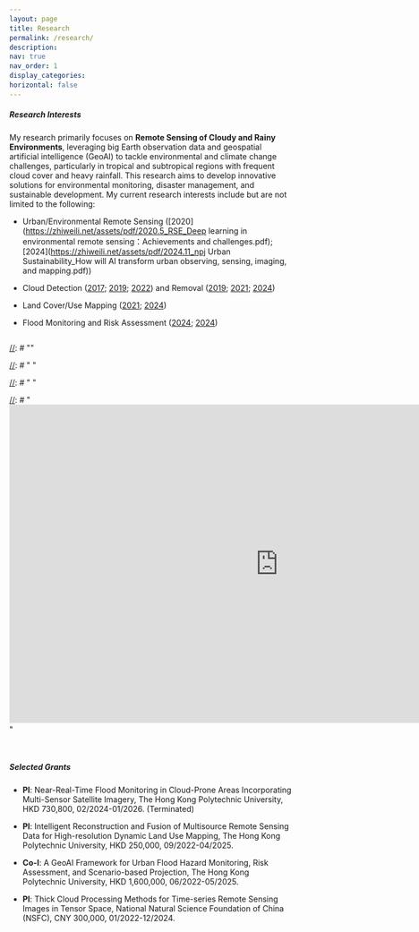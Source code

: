 ```yaml
---
layout: page
title: Research
permalink: /research/
description: 
nav: true
nav_order: 1
display_categories:
horizontal: false
---
```



##### **Research Interests**  

My research primarily focuses on **Remote Sensing of Cloudy and Rainy Environments**, leveraging big Earth observation data and geospatial artificial intelligence (GeoAI) to tackle environmental and climate change challenges, particularly in tropical and subtropical regions with frequent cloud cover and heavy rainfall. This research aims to develop innovative solutions for environmental monitoring, disaster management, and sustainable development. My current research interests include but are not limited to the following:

- Urban/Environmental Remote Sensing ([2020](https://zhiweili.net/assets/pdf/2020.5_RSE_Deep learning in environmental remote sensing：Achievements and challenges.pdf); [2024](https://zhiweili.net/assets/pdf/2024.11_npj Urban Sustainability_How will AI transform urban observing, sensing, imaging, and mapping.pdf))  &emsp;

- Cloud Detection ([2017](https://zhiweili.net/assets/pdf/2017.3_RSE_Multi-feature%20combined%20cloud%20and%20cloud%20shadow%20detection%20in%20GaoFen-1%20wide%20field%20of%20view%20imagery.pdf); [2019](https://zhiweili.net/assets/pdf/2019.4_ISPRS%20P&RS_Deep%20learning%20based%20cloud%20detection%20for%20medium%20and%20high%20resolution%20remote%20sensing%20images%20of%20different%20sensors.pdf); [2022](https://zhiweili.net/assets/pdf/2022.6_ISPRS%20P&RS_Cloud%20and%20cloud%20shadow%20detection%20for%20optical%20satellite%20imagery%EF%BC%9AFeatures,%20algorithms,%20validation,%20and%20prospects.pdf)) and Removal ([2019](https://zhiweili.net/assets/pdf/2019.8_RS_Thick%20Cloud%20Removal%20in%20High-Resolution%20Satellite%20Images%20Using%20Stepwise%20Radiometric%20Adjustment%20and%20Residual%20Correction.pdf); [2021](https://zhiweili.net/assets/pdf/2021.7_ISPRS%20P&RS_Combined%20deep%20prior%20with%20low-rank%20tensor%20SVD%20for%20thick%20cloud%20removal%20in%20multitemporal%20images.pdf); [2024](https://zhiweili.net/assets/pdf/2024.10_ISPRS%20P&RS_Beyond%20clouds%EF%BC%9ASeamless%20flood%20mapping%20using%20Harmonized%20Landsat%20and%20Sentinel-2%20time%20series%20imagery%20and%20water%20occurrence%20data.pdf))  &emsp;

- Land Cover/Use Mapping ([2021](https://zhiweili.net/assets/pdf/2021.12_JAG_Time%20series%20remote%20sensing%20image%20classification%20framework%20using%20combination%20of%20deep%20learning%20and%20multiple%20classifiers%20system.pdf); [2024](https://zhiweili.net/assets/pdf/2024.7_RSE_Learning%20spectral-indices-fused%20deep%20models%20for%20time-series%20land%20use%20and%20land%20cover%20mapping%20in%20cloud-prone%20areas.pdf))  &emsp;

- Flood Monitoring and Risk Assessment ([2024](https://www.taylorfrancis.com/chapters/edit/10.1201/9781003244561-4/urban-flooding-monitoring-management-geospatial-perspective-zhiwei-li-cheolhee-yoo-qihao-weng); [2024](https://zhiweili.net/assets/pdf/2024.10_ISPRS%20P&RS_Beyond%20clouds%EF%BC%9ASeamless%20flood%20mapping%20using%20Harmonized%20Landsat%20and%20Sentinel-2%20time%20series%20imagery%20and%20water%20occurrence%20data.pdf))

<div class="slideshow-container">
    <div class="mySlides">
        <img src="../assets/img/research_cloud.jpg" alt="Cloud Detection and Removal">
    </div>
    <div class="mySlides">
        <img src="../assets/img/research_lulc.jpg" alt="Land Use & Land Cover Mapping">
    </div>
    <div class="mySlides">
        <img src="../assets/img/research_flood.jpg" alt="Flood Monitoring and Risk Assessment">
    </div>
    <!-- Add more slides as needed -->
</div>

<script>
    let slideIndex = 0;
    let slides = document.getElementsByClassName("mySlides");
    let totalSlides = slides.length;


    function showSlides() {
        for (let i = 0; i < totalSlides; i++) {
            slides[i].style.display = "none";
        }
        slideIndex++;
        if (slideIndex > totalSlides) {
            slideIndex = 1; // Restart from the first slide
        }
        slides[slideIndex - 1].style.display = "block";
        setTimeout(showSlides, 3000); // Change image every 3 seconds
    }
    
    showSlides();

</script>

<style>
    .slideshow-container * { box-sizing: border-box; }
    .slideshow-container {
        font-family: Arial, sans-serif; 
        margin: 0px auto;
        max-width: 960px; 
        position: relative; 
        background: #ffffff; /* Set background to white */
        overflow: hidden;
    }
    .slideshow-container .mySlides { 
        display: none; 
        text-align: center; /* Center the images */
    }
    .slideshow-container img {
        vertical-align: middle; /* middle */
        width: 100%;
        height: auto
        max-width: 960px;
        object-fit: cover;
    }
</style>




[//]: # "<html lang="en">"

[//]: # "<head>"

[//]: # "    <meta charset="UTF-8">"

[//]: # "    <meta name="viewport" content="width=device-width, initial-scale=1.0">"

[//]: # "    <title>Embedded Google Slides Slideshow</title>"

[//]: # "</head>"

[//]: # "<body>"

[//]: # "    <div>"

[//]: # "        <iframe src="https://docs.google.com/presentation/d/e/2PACX-1v.../embed?start=true&loop=true&delayms=3000" frameborder="0" width="960" height="569" allowfullscreen="true" mozallowfullscreen="true" webkitallowfullscreen="true"></iframe>"

[//]: # "    </div>"

[//]: # "</body>"

[//]: # "</html>"



<br>

##### **Selected Grants**  

- **PI**: Near-Real-Time Flood Monitoring in Cloud-Prone Areas Incorporating Multi-Sensor Satellite Imagery,  The Hong Kong Polytechnic University, HKD 730,800, 02/2024-01/2026. (Terminated)  &emsp;

- **PI**: Intelligent Reconstruction and Fusion of Multisource Remote Sensing Data for High-resolution Dynamic Land Use Mapping, The Hong Kong Polytechnic University, HKD 250,000, 09/2022-04/2025.  &emsp;

- **Co-I**: A GeoAI Framework for Urban Flood Hazard Monitoring, Risk Assessment, and Scenario-based Projection, The Hong Kong Polytechnic University, HKD 1,600,000, 06/2022-05/2025.

- **PI**: Thick Cloud Processing Methods for Time-series Remote Sensing Images in Tensor Space,  National Natural Science Foundation of China (NSFC), CNY 300,000, 01/2022-12/2024.  &emsp;
